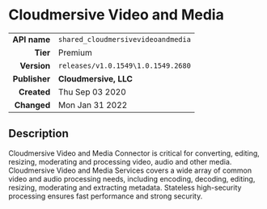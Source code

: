 # Cloudmersive Video and Media
| | |
|-:|-|
|**API name**|`shared_cloudmersivevideoandmedia`|
|**Tier**|Premium|
|**Version**|`releases/v1.0.1549\1.0.1549.2680`|
|**Publisher**|**Cloudmersive, LLC**|
|**Created**|Thu Sep 03 2020|
|**Changed**|Mon Jan 31 2022|

## Description
Cloudmersive Video and Media Connector is critical for converting, editing, resizing, moderating and processing video, audio and other media.  Cloudmersive Video and Media Services covers a wide array of common video and audio processing needs, including encoding, decoding, editing, resizing, moderating and extracting metadata.  Stateless high-security processing ensures fast performance and strong security.

